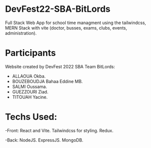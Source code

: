 # DevFest22-SBA-BitLords
Full Stack Web App for school time managment using the tailwindcss, MERN Stack with vite (doctor, busses, exams, clubs, events, administration).

# Participants
Website created by DevFest 2022 SBA Team BitLords:
- ALLAOUA Okba.
- BOUZEBOUDJA Bahaa Eddine MB.
- SALMI Oussama.
- GUEZZOURI Ziad.
- TITOUAH Yacine.

# Techs Used:
-Front:
 React and Vite.
 Tailwindcss for styling.
 Redux.
 
-Back:
 NodeJS.
 ExpressJS.
 MongoDB.
